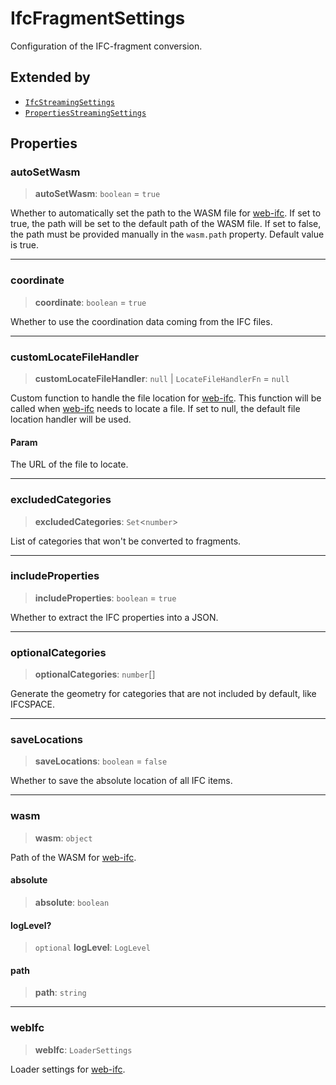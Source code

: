 # IfcFragmentSettings

Configuration of the IFC-fragment conversion.

## Extended by

- [`IfcStreamingSettings`](IfcStreamingSettings.md)
- [`PropertiesStreamingSettings`](PropertiesStreamingSettings.md)

## Properties

### autoSetWasm

> **autoSetWasm**: `boolean` = `true`

Whether to automatically set the path to the WASM file for [web-ifc](https://github.com/ThatOpen/engine_web-ifc).
If set to true, the path will be set to the default path of the WASM file.
If set to false, the path must be provided manually in the `wasm.path` property.
Default value is true.

***

### coordinate

> **coordinate**: `boolean` = `true`

Whether to use the coordination data coming from the IFC files.

***

### customLocateFileHandler

> **customLocateFileHandler**: `null` \| `LocateFileHandlerFn` = `null`

Custom function to handle the file location for [web-ifc](https://github.com/ThatOpen/engine_web-ifc).
This function will be called when [web-ifc](https://github.com/ThatOpen/engine_web-ifc) needs to locate a file.
If set to null, the default file location handler will be used.

#### Param

The URL of the file to locate.

***

### excludedCategories

> **excludedCategories**: `Set`\<`number`\>

List of categories that won't be converted to fragments.

***

### includeProperties

> **includeProperties**: `boolean` = `true`

Whether to extract the IFC properties into a JSON.

***

### optionalCategories

> **optionalCategories**: `number`[]

Generate the geometry for categories that are not included by default,
like IFCSPACE.

***

### saveLocations

> **saveLocations**: `boolean` = `false`

Whether to save the absolute location of all IFC items.

***

### wasm

> **wasm**: `object`

Path of the WASM for [web-ifc](https://github.com/ThatOpen/engine_web-ifc).

#### absolute

> **absolute**: `boolean`

#### logLevel?

> `optional` **logLevel**: `LogLevel`

#### path

> **path**: `string`

***

### webIfc

> **webIfc**: `LoaderSettings`

Loader settings for [web-ifc](https://github.com/ThatOpen/engine_web-ifc).
